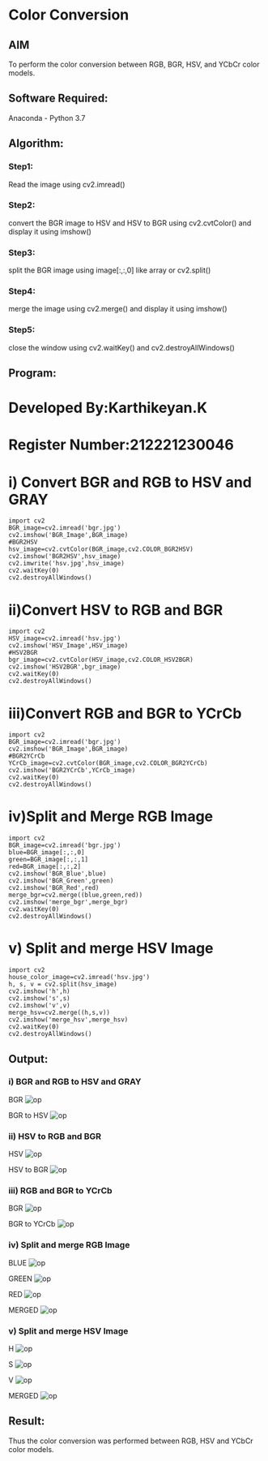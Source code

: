 # Color Conversion
## AIM
To perform the color conversion between RGB, BGR, HSV, and YCbCr color models.

## Software Required:
Anaconda - Python 3.7
## Algorithm:
### Step1:
Read the image using cv2.imread()

### Step2:
convert the BGR image to HSV and HSV to BGR using cv2.cvtColor() and display it using imshow()

### Step3:
split the BGR image using image[:,:,0] like array or cv2.split()

### Step4:
merge the image using cv2.merge() and display it using imshow()

### Step5:
close the window using cv2.waitKey() and cv2.destroyAllWindows()

## Program:
# Developed By:Karthikeyan.K
# Register Number:212221230046
# i) Convert BGR and RGB to HSV and GRAY
```
import cv2
BGR_image=cv2.imread('bgr.jpg')
cv2.imshow('BGR_Image',BGR_image)
#BGR2HSV
hsv_image=cv2.cvtColor(BGR_image,cv2.COLOR_BGR2HSV)
cv2.imshow('BGR2HSV',hsv_image)
cv2.imwrite('hsv.jpg',hsv_image)
cv2.waitKey(0)
cv2.destroyAllWindows()
```
# ii)Convert HSV to RGB and BGR
```
import cv2
HSV_image=cv2.imread('hsv.jpg')
cv2.imshow('HSV_Image',HSV_image)
#HSV2BGR
bgr_image=cv2.cvtColor(HSV_image,cv2.COLOR_HSV2BGR)
cv2.imshow('HSV2BGR',bgr_image)
cv2.waitKey(0)
cv2.destroyAllWindows()
```
# iii)Convert RGB and BGR to YCrCb
```
import cv2
BGR_image=cv2.imread('bgr.jpg')
cv2.imshow('BGR_Image',BGR_image)
#BGR2YCrCb
YCrCb_image=cv2.cvtColor(BGR_image,cv2.COLOR_BGR2YCrCb)
cv2.imshow('BGR2YCrCb',YCrCb_image)
cv2.waitKey(0)
cv2.destroyAllWindows()
```
# iv)Split and Merge RGB Image
```
import cv2
BGR_image=cv2.imread('bgr.jpg')
blue=BGR_image[:,:,0]
green=BGR_image[:,:,1]
red=BGR_image[:,:,2]
cv2.imshow('BGR_Blue',blue)
cv2.imshow('BGR_Green',green)
cv2.imshow('BGR_Red',red)
merge_bgr=cv2.merge((blue,green,red))
cv2.imshow('merge_bgr',merge_bgr)
cv2.waitKey(0)
cv2.destroyAllWindows()
```
# v) Split and merge HSV Image
```
import cv2
house_color_image=cv2.imread('hsv.jpg')
h, s, v = cv2.split(hsv_image)
cv2.imshow('h',h)
cv2.imshow('s',s)
cv2.imshow('v',v)
merge_hsv=cv2.merge((h,s,v))
cv2.imshow('merge_hsv',merge_hsv)
cv2.waitKey(0)
cv2.destroyAllWindows()
```
## Output:
### i) BGR and RGB to HSV and GRAY
BGR
![op](op1_1.png)

BGR to HSV
![op](op1_2.png)
### ii) HSV to RGB and BGR
HSV
![op](op2_1.png)

HSV to BGR
![op](op2_2.png)
### iii) RGB and BGR to YCrCb
BGR
![op](op3_1.png)

BGR to YCrCb
![op](op3_2.png)

### iv) Split and merge RGB Image
BLUE
![op](op4_1.png)

GREEN
![op](op4_2.png)

RED
![op](op4_3.png)

MERGED
![op](op4_4.png)
### v) Split and merge HSV Image
H
![op](op5_1.png)

S
![op](op5_2.png)

V
![op](op5_3.png)

MERGED
![op](op5_4.png)

## Result:
Thus the color conversion was performed between RGB, HSV and YCbCr color models.
